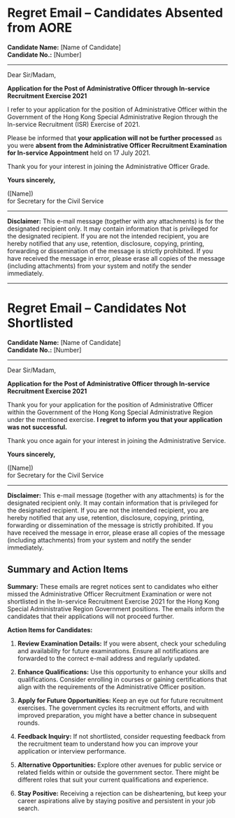 # Regret Email – Candidates Absented from AORE

**Candidate Name:** [Name of Candidate]  
**Candidate No.:** [Number]  

---

Dear Sir/Madam,

**Application for the Post of Administrative Officer through In-service Recruitment Exercise 2021**

I refer to your application for the position of Administrative Officer within the Government of the Hong Kong Special Administrative Region through the In-service Recruitment (ISR) Exercise of 2021.

Please be informed that **your application will not be further processed** as you were **absent from the Administrative Officer Recruitment Examination for In-service Appointment** held on 17 July 2021.

Thank you for your interest in joining the Administrative Officer Grade.

**Yours sincerely,**

([Name])  
for Secretary for the Civil Service

---

**Disclaimer:** This e-mail message (together with any attachments) is for the designated recipient only. It may contain information that is privileged for the designated recipient. If you are not the intended recipient, you are hereby notified that any use, retention, disclosure, copying, printing, forwarding or dissemination of the message is strictly prohibited. If you have received the message in error, please erase all copies of the message (including attachments) from your system and notify the sender immediately.

---

# Regret Email – Candidates Not Shortlisted

**Candidate Name:** [Name of Candidate]  
**Candidate No.:** [Number]  

---

Dear Sir/Madam,

**Application for the Post of Administrative Officer through In-service Recruitment Exercise 2021**

Thank you for your application for the position of Administrative Officer within the Government of the Hong Kong Special Administrative Region under the mentioned exercise. **I regret to inform you that your application was not successful.**

Thank you once again for your interest in joining the Administrative Service.

**Yours sincerely,**

([Name])  
for Secretary for the Civil Service

---

**Disclaimer:** This e-mail message (together with any attachments) is for the designated recipient only. It may contain information that is privileged for the designated recipient. If you are not the intended recipient, you are hereby notified that any use, retention, disclosure, copying, printing, forwarding or dissemination of the message is strictly prohibited. If you have received the message in error, please erase all copies of the message (including attachments) from your system and notify the sender immediately.

## Summary and Action Items

**Summary:**
These emails are regret notices sent to candidates who either missed the Administrative Officer Recruitment Examination or were not shortlisted in the In-service Recruitment Exercise 2021 for the Hong Kong Special Administrative Region Government positions. The emails inform the candidates that their applications will not proceed further.

**Action Items for Candidates:**
1. **Review Examination Details:** If you were absent, check your scheduling and availability for future examinations. Ensure all notifications are forwarded to the correct e-mail address and regularly updated.
   
2. **Enhance Qualifications:** Use this opportunity to enhance your skills and qualifications. Consider enrolling in courses or gaining certifications that align with the requirements of the Administrative Officer position.

3. **Apply for Future Opportunities:** Keep an eye out for future recruitment exercises. The government cycles its recruitment efforts, and with improved preparation, you might have a better chance in subsequent rounds.

4. **Feedback Inquiry:** If not shortlisted, consider requesting feedback from the recruitment team to understand how you can improve your application or interview performance.

5. **Alternative Opportunities:** Explore other avenues for public service or related fields within or outside the government sector. There might be different roles that suit your current qualifications and experience.

6. **Stay Positive:** Receiving a rejection can be disheartening, but keep your career aspirations alive by staying positive and persistent in your job search.